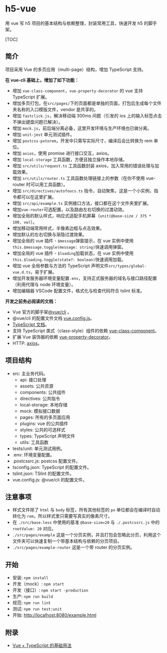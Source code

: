 # h5-vue

用 vue 写 h5 项目的基本结构与依赖整理，封装常用工具，快速开发 h5 的脚手架。

[TOC]

## 简介

项目采用 Vue 的多页应用（multi-page）结构，增加 TypeScript 支持。

**在 vue-cli 基础上，增加了如下功能：**

- 增加 `vue-class-component`，`vue-property-decorator` 的 vue 支持 TypeScript 扩展。
- 增加多页打包，在`src/pages/`下的页面都是单独的页面，打包后生成每个文件夹名称的入口模版文件，vendor 是共享的。
- 增加 `fastclick.js`，解决移动端 300ms 问题（引发的 ios 上的输入标签点击不弹出键盘问题已解决）。
- 增加 `mock.js`，前后端分离必备，这里开发环境与生产环境也已做分离。
- 增加 `unit-jest` 单元测试插件。
- 增加 `postcss-pxtorem`，开发中只需写实际尺寸，编译后会比转换为 rem 单位。
- 增加 `axios`，使用 promise 进行接口交互，axios。
- 增加 `local-storage` 工具函数，方便且独立操作本地存储。
- 增加 `src/utils/request.ts` 工具函数封装 axios，加入常用的错误处理与加载效果。
- 增加 `src/utils/router.ts` 工具函数处理链接上的参数（在你不使用 vue-router 时可以用工具函数）。
- 增加 `src/directives/autofoucs.ts` 指令，自动聚焦，这是一个小实例，指令都可以在这里扩展。
- 增加 `src/api/example.ts` 实例接口方法，接口都在这个文件夹里扩展。
- 增加`vue-router`可选配置，以及路由左右切换的过渡动效。
- 增加全局的默认样式，响应式适配手机屏幕（`unit(@base-size / 375 * 100, vw)`）。
- 增加移动端常用样式，半像素边框与点击效果。
- 增加默认的左右切换与渐隐过渡效果。
- 增加全局的 vue 插件 - `$message`弹窗提示，在 vue 实例中使用`this.$message.toggle(message: string)`快速调用弹窗。
- 增加全局的 vue 插件 - `$loading`加载状态，在 vue 实例中使用`this.$loading.toggle(state?: boolean)`快速调用加载。
- 增加 vue 全局参数与方法的 TypeScript 声明文件`src/types/global-vue.d.ts`，易于扩展。
- 增加开发服务器环境变量配置`.env`，支持正式服务器的域名与接口路径配置（利用代理与 node 环境变量）。
- 增加编辑器 VSCode 配置文件，格式化与检查代码符合 tslint 标准。

**开发之前务必阅读的文档：**

- Vue 官方的脚手架[@vue/cli](https://cli.vuejs.org/) 。
- @vue/cli 的配置文件文档 [vue.config.js](https://cli.vuejs.org/zh/config/#vue-config-js)。
- [TypeScript 文档](https://www.w3cschool.cn/typescript/typescript-basic-types.html)。
- 支持 TypeScript 类式（class-style）组件的依赖 [vue-class-component](https://github.com/vuejs/vue-class-component)。
- 扩展 Vue 装饰器的依赖 [vue-property-decorator](https://github.com/kaorun343/vue-property-decorator)。
- HTTP: [axios](https://cn.vuejs.org/v2/cookbook/using-axios-to-consume-apis.html)。

## 项目结构

- src: 主业务代码。
  - api: 接口处理
  - assets: 公共资源
  - components: 公共组件
  - directives: 公共指令
  - local-storage: 本地存储
  - mock: 模拟接口数据
  - pages: 所有的多页面应用
  - plugins: vue 的公共插件
  - styles: 公共的可选样式
  - types: TypeScript 声明文件
  - utils: 工具函数
- tests/unit: 单元测试用例。
- .env: 环境变量配置。
- .postcssrc.js: postcss 配置文件。
- tsconfig.json: TypeScript 的配置文件。
- tslint.json: TSlint 的配置文件。
- vue.config.js: @vue/cli 的配置文件。

## 注意事项

- 样式文件除了 `html` 与 `body` 标签，所有其他标签的 `px` 单位都会在编译时自动转化为 `rem`，所以样式里只需要写真实的像素尺寸。
- 在 `./src/base.less` 中使用的基准 `@base-size=20` 与 `./.postcssrc.js` 中的 `rootValue: 20` 对应。
- `./src/pages/example` 这是一个分页实例，并且打包会忽略此分页，利用这个文件夹可以快速复制一个带基本结构与依赖的分页项目。
- `./src/pages/example-router` 这是一个带 router 的分页实例。

## 开始

- 安装: `npm install`
- 开发（mock）: `npm start`
- 开发（接口）: `npm start -production`
- 生产: `npm run build`
- 规范: `npm run lint`
- 测试: `npm run test:unit`
- 开始: [http://localhost:8080/example.html](http://localhost:8080/example.html)

## 附录

- [Vue + TypeScript 的基础用法](./docs/vue-typescript.md)
